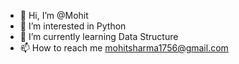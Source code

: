 - 👋 Hi, I’m @Mohit 
- 👀 I’m interested in Python
- 🌱 I’m currently learning Data Structure  
- 📫 How to reach me  mohitsharma1756@gmail.com

<!---
Mhtzy/Mhtzy is a ✨ special ✨ repository because its `README.md` (this file) appears on your GitHub profile.
You can click the Preview link to take a look at your changes.
--->
